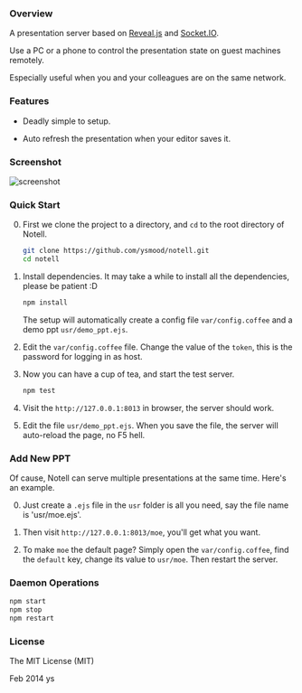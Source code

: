 ### Overview

A presentation server based on [Reveal.js][1] and [Socket.IO][2].

Use a PC or a phone to control the presentation state on guest machines remotely.

Especially useful when you and your colleagues are on the same network.


### Features

* Deadly simple to setup.

* Auto refresh the presentation when your editor saves it.


### Screenshot

![screenshot][3]


### Quick Start

0. First we clone the project to a directory, and `cd` to the root directory of Notell.

   ```bash
   git clone https://github.com/ysmood/notell.git
   cd notell
   ```

0. Install dependencies. It may take a while to install all the dependencies, please be patient :D

    ```bash
    npm install
    ```

    The setup will automatically create a config file `var/config.coffee` and a demo ppt `usr/demo_ppt.ejs`.

0. Edit the `var/config.coffee` file. Change the value of the `token`, this is the password for logging in as host.

0. Now you can have a cup of tea, and start the test server.

    ```bash
    npm test
    ```

0. Visit the `http://127.0.0.1:8013` in browser, the server should work.

0. Edit the file `usr/demo_ppt.ejs`. When you save the file, the server will auto-reload the page, no F5 hell.


### Add New PPT

Of cause, Notell can serve multiple presentations at the same time. Here's an example.

0. Just create a `.ejs` file in the `usr` folder is all you need, say the file name is 'usr/moe.ejs'.

0. Then visit `http://127.0.0.1:8013/moe`, you'll get what you want.

0. To make `moe` the default page? Simply open the `var/config.coffee`, find the `default` key, change its value to `usr/moe`. Then restart the server.


### Daemon Operations

```bash
npm start
npm stop
npm restart
```


### License

The MIT License (MIT)

Feb 2014 ys


  [1]: https://github.com/hakimel/reveal.js
  [2]: http://socket.io/
  [3]: https://raw.github.com/ysmood/notell/master/docs/screenshot.jpg
